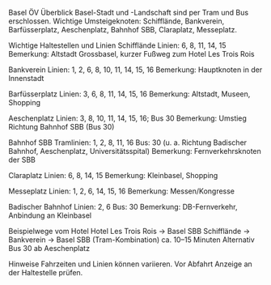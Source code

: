 Basel ÖV Überblick
Basel-Stadt und -Landschaft sind per Tram und Bus erschlossen. Wichtige Umsteigeknoten: Schifflände, Bankverein, Barfüsserplatz, Aeschenplatz, Bahnhof SBB, Claraplatz, Messeplatz.

Wichtige Haltestellen und Linien
Schifflände
Linien: 6, 8, 11, 14, 15
Bemerkung: Altstadt Grossbasel, kurzer Fußweg zum Hotel Les Trois Rois

Bankverein
Linien: 1, 2, 6, 8, 10, 11, 14, 15, 16
Bemerkung: Hauptknoten in der Innenstadt

Barfüsserplatz
Linien: 3, 6, 8, 11, 14, 15, 16
Bemerkung: Altstadt, Museen, Shopping

Aeschenplatz
Linien: 3, 8, 10, 11, 14, 15, 16; Bus 30
Bemerkung: Umstieg Richtung Bahnhof SBB (Bus 30)

Bahnhof SBB
Tramlinien: 1, 2, 8, 11, 16
Bus: 30 (u. a. Richtung Badischer Bahnhof, Aeschenplatz, Universitätsspital)
Bemerkung: Fernverkehrsknoten der SBB

Claraplatz
Linien: 6, 8, 14, 15
Bemerkung: Kleinbasel, Shopping

Messeplatz
Linien: 1, 2, 6, 14, 15, 16
Bemerkung: Messen/Kongresse

Badischer Bahnhof
Linien: 2, 6
Bus: 30
Bemerkung: DB-Fernverkehr, Anbindung an Kleinbasel

Beispielwege vom Hotel
Hotel Les Trois Rois → Basel SBB
Schifflände → Bankverein → Basel SBB (Tram-Kombination) ca. 10–15 Minuten
Alternativ Bus 30 ab Aeschenplatz

Hinweise
Fahrzeiten und Linien können variieren. Vor Abfahrt Anzeige an der Haltestelle prüfen.